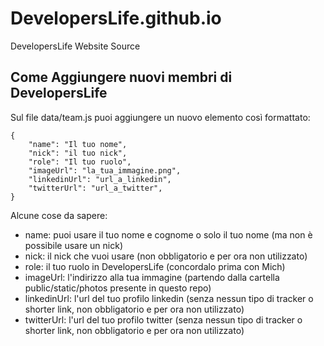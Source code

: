 # DevelopersLife.github.io
DevelopersLife Website Source

## Come Aggiungere nuovi membri di DevelopersLife

Sul file data/team.js puoi aggiungere un nuovo elemento così formattato:
```
{
    "name": "Il tuo nome",
    "nick": "il tuo nick",
    "role": "Il tuo ruolo",
    "imageUrl": "la_tua_immagine.png",
    "linkedinUrl": "url_a_linkedin",
    "twitterUrl": "url_a_twitter",
}
```

Alcune cose da sapere:  
  * name: puoi usare il tuo nome e cognome o solo il tuo nome (ma non è possibile usare un nick)
  * nick: il nick che vuoi usare (non obbligatorio e per ora non utilizzato)
  * role: il tuo ruolo in DevelopersLife (concordalo prima con Mich)
  * imageUrl: l'indirizzo alla tua immagine (partendo dalla cartella public/static/photos presente in questo repo)
  * linkedinUrl: l'url del tuo profilo linkedin (senza nessun tipo di tracker o shorter link, non obbligatorio e per ora non utilizzato)
  * twitterUrl: l'url del tuo profilo twitter (senza nessun tipo di tracker o shorter link, non obbligatorio e per ora non utilizzato)
